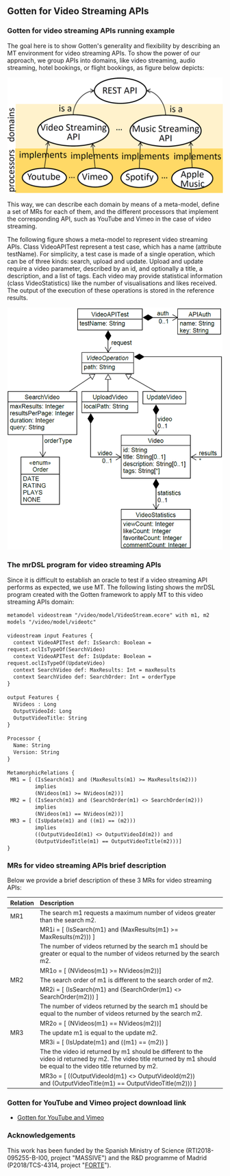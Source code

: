 ## Gotten for Video Streaming APIs

### Gotten for video streaming APIs running example

The goal here is to show Gotten's generality and flexibility by describing an MT environment for video streaming APIs. To show the power of our approach, we group APIs into domains, like video streaming, audio streaming, hotel bookings, or flight bookings, as figure below depicts:

![APIs diagram](https://raw.githubusercontent.com/g0tten/images/main/figures/apis.png)

This way, we can describe each domain by means of a meta-model, define a set of MRs for each of them, and the different processors that implement the corresponding API, such as YouTube and Vimeo in the case of video streaming.

The following figure shows a meta-model to represent video streaming APIs. Class VideoAPITest represent a test case, which has a name (attribute testName). For simplicity, a test case is made of a single operation, which can be of three kinds: search, upload and update. Upload and update require a video parameter, described by an id, and optionally a title, a description, and a list of tags. Each video may provide statistical information (class VideoStatistics) like the number of visualisations and likes received. The output of the execution of these operations is stored in the reference results.

![Video Streaming APIs meta-model](https://raw.githubusercontent.com/g0tten/images/main/model/video_streaming_mm.png)

### The mrDSL program for video streaming APIs

Since it is difficult to establish an oracle to test if a video streaming API performs as expected, we use MT. The following listing shows the mrDSL program created with the Gotten framework to apply MT to this video streaming APIs domain: 

```
metamodel videostream "/video/model/VideoStream.ecore" with m1, m2
models "/video/model/videotc" 

videostream input Features {
  context VideoAPITest def: IsSearch: Boolean = request.oclIsTypeOf(SearchVideo)
  context VideoAPITest def: IsUpdate: Boolean = request.oclIsTypeOf(UpdateVideo)
  context SearchVideo def: MaxResults: Int = maxResults
  context SearchVideo def: SearchOrder: Int = orderType
}

output Features {
  NVideos : Long
  OutputVideoId: Long
  OutputVideoTitle: String
}

Processor {
  Name: String
  Version: String
}
 
MetamorphicRelations {
 MR1 = [ (IsSearch(m1) and (MaxResults(m1) >= MaxResults(m2))) 
         implies 
         (NVideos(m1) >= NVideos(m2))]
 MR2 = [ (IsSearch(m1) and (SearchOrder(m1) <> SearchOrder(m2))) 
         implies 
         (NVideos(m1) == NVideos(m2))]
 MR3 = [ (IsUpdate(m1) and ((m1) == (m2)))
         implies 
         ((OutputVideoId(m1) <> OutputVideoId(m2)) and
         (OutputVideoTitle(m1) == OutputVideoTitle(m2)))]
}
```

### MRs for video streaming APIs brief description

Below we provide a brief description of these 3 MRs for video streaming APIs:

Relation | Description |
--- | :--- | 
MR1 | The search m1 requests a maximum number of videos greater than the search m2. |
&nbsp; | MR1i = [ (IsSearch(m1) and (MaxResults(m1) >= MaxResults(m2))) ] |
&nbsp; | The number of videos returned by the search m1 should be greater or equal to the number of videos returned by the search m2. |
&nbsp; | MR1o = [ (NVideos(m1) >= NVideos(m2))] |
MR2 | The search order of m1 is different to the search order of m2. |
&nbsp; | MR2i = [ (IsSearch(m1) and (SearchOrder(m1) <> SearchOrder(m2)))  ] |
&nbsp; | The number of videos returned by the search m1 should be equal to the number of videos returned by the search m2. |
&nbsp; | MR2o = [ (NVideos(m1) == NVideos(m2))] |
MR3 | The update m1 is equal to the update m2. |
&nbsp; | MR3i = [ (IsUpdate(m1) and ((m1) == (m2)) ] |
&nbsp; | The the video id returned by m1 should be different to the video id returned by m2. The video title returned by m1 should be equal to the video title returned by m2. |
&nbsp; | MR3o = [ ((OutputVideoId(m1) <> OutputVideoId(m2)) <br />         and (OutputVideoTitle(m1) == OutputVideoTitle(m2))) ] |

### Gotten for YouTube and Vimeo project download link

- [Gotten for YouTube and Vimeo](https://github.com/g0tten/video/zipball/main)

### Acknowledgements
This work has been funded by the Spanish Ministry of Science (RTI2018-095255-B-I00, project "MASSIVE") and the R&D programme of Madrid (P2018/TCS-4314, project "[FORTE](https://antares.sip.ucm.es/forte-cm/)").
